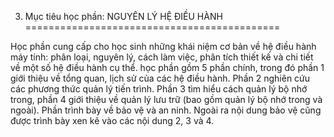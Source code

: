 3. Mục tiêu học phần: NGUYÊN LÝ HỆ ĐIỀU HÀNH
============================================

Học phần cung cấp cho học sinh những khái niệm cơ bản về hệ điều hành
máy tính: phân loại, nguyên lý, cách làm việc, phân tích thiết kế và chi
tiết về một số hệ điều hành cụ thể. học phần gồm 5 phần chính, trong đó
phần 1 giới thiệu về tổng quan, lịch sử của các hệ điều hành. Phần 2
nghiên cứu các phương thức quản lý tiến trình. Phần 3 tìm hiểu cách quản
lý bộ nhớ trong, phần 4 giới thiệu về quản lý lưu trữ (bao gồm quản lý
bộ nhớ trong và ngoài). Phần trình bày về bảo vệ và an ninh. Ngoài ra
nội dung bảo vệ cũng được trình bày xen kẽ vào các nội dung 2, 3 và 4.

